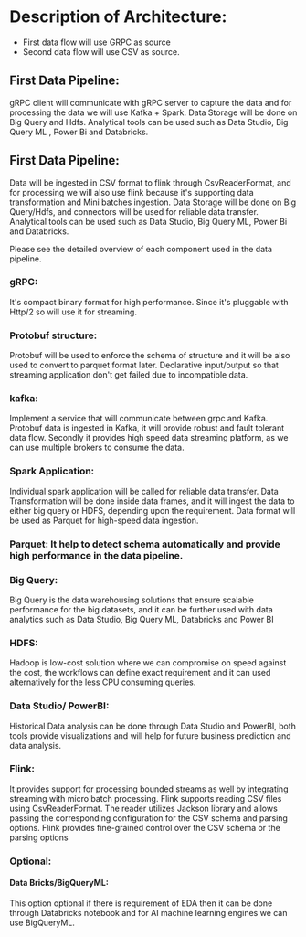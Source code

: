 # Description of Architecture:

 - First data flow will use GRPC as source 
 - Second data flow will use CSV as source.

## First Data Pipeline:
gRPC client will communicate with gRPC server to capture the data and for processing the data we will use Kafka + Spark. Data Storage will be done on Big Query and Hdfs. Analytical tools can be used such as Data Studio, Big Query ML , Power Bi and Databricks.

## First Data Pipeline:
Data will be ingested in CSV format to flink through CsvReaderFormat, and for processing we will also use flink because it's supporting data transformation and Mini batches ingestion. Data Storage will be done on Big Query/Hdfs, and connectors will be used for reliable data transfer. Analytical tools can be used such as Data Studio, Big Query ML, Power Bi and Databricks.

Please see the detailed overview of each component used in the data pipeline.

### gRPC:
It's compact binary format for high performance. Since it's pluggable with Http/2 so will use it for streaming.

### Protobuf structure:
Protobuf will be used to enforce the schema of structure and it will be also used to convert to parquet format later. Declarative input/output so that streaming application don't get failed due to incompatible data.

### kafka: 
Implement a service that will communicate between grpc and Kafka. Protobuf data is ingested in Kafka, it will provide robust and fault tolerant data flow. Secondly it provides high speed data streaming platform, as we can use multiple brokers to consume the data.

### Spark Application:
Individual spark application will be called for reliable data transfer. Data Transformation will be done inside data frames, and it will ingest the data to either big query or HDFS, depending upon the requirement. Data format will be used as Parquet for high-speed data ingestion.

### Parquet: It help to detect schema automatically and provide high performance in the data pipeline.

### Big Query:
Big Query is the data warehousing solutions that ensure scalable performance for the big datasets, and it can be further used with data analytics such as Data Studio, Big Query ML, Databricks and Power BI

### HDFS:
Hadoop is low-cost solution where we can compromise on speed against the cost, the workflows can define exact requirement and it can used alternatively for the less CPU consuming queries.

### Data Studio/ PowerBI:
Historical Data analysis can be done through Data Studio and PowerBI, both tools provide visualizations and will help for future business prediction and data analysis. 

### Flink: 
It provides support for processing bounded streams as well by integrating streaming with micro batch processing. Flink supports reading CSV files using CsvReaderFormat. The reader utilizes Jackson library and allows passing the corresponding configuration for the CSV schema and parsing options. Flink provides fine-grained control over the CSV schema or the parsing options

### Optional:
#### Data Bricks/BigQueryML:
This option optional if there is requirement of EDA then it can be done through Databricks notebook and for AI machine learning engines we can use BigQueryML.
